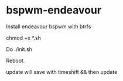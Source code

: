 # bspwm-endeavour

Install endeavour bspwm with btrfs

chmod +x *.sh

Do ./init.sh

Reboot.

update will save with timeshift && then update
